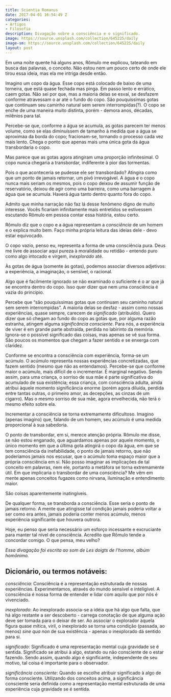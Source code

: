 ```yaml
---
title: Scientia Romanus
date: 2017-04-01 16:54:49 Z
categories:
- Artigos
- Filosofia
description: Divagação sobre a consciência e o significado.
image: https://source.unsplash.com/collection/645225/daily
image-sm: https://source.unsplash.com/collection/645225/daily
layout: post
---
```


Em uma noite quente há alguns anos, Rômulo me explicou, tateando em busca das palavras, o conceito. Não estou nem um pouco certo de onde ele tirou essa ideia, mas ela me intriga desde então. 

Imagino um copo da água. Esse copo está colocado de baixo de uma torneira, que está quase fechada mas pinga. Em passo lento e errático, caem gotas. Não sei por que, mas a maioria delas se esvaí, se desfazem conforme atravessam o ar até o fundo do copo. São pouquíssimas gotas que continuam seu caminho natural sem serem interrompidas(?). O copo se enche de uma maneira muito distinta, porém - demora anos, décadas, milênios para tal. 

Percebe-se que, conforme a água se acumula, as gotas parecem ter menos volume, como se elas diminuíssem de tamanho à medida que a água se aproximaa da borda do copo; fracionam-se, tornando o processo cada vez mais lento. Chega o ponto que apenas mais uma única gota da água transbordaria o copo. 

Mas parece que as gotas agora atingiram uma proporção infinitesimal. O copo nunca chegaria a transbordar, indiferente à pior das tormentas. 

Pois o que aconteceria se pudesse ele ser transbordado? Atingira como que um ponto de jamais retornar, um pivô irrevogável. A água e o copo nunca mais seriam os mesmos, pois o copo deixou de assumir função de reservatório, deixou de agir como uma barreira, como uma barragem à água que se acumula. Haverá água tanto dentro quanto fora do copo. 

Admito que minha narração não faz lá desse fenômeno digno de muito interesse. Vocês ficariam infinitamente mais entretidos se estivessem escutando Rômulo em pessoa contar essa história, estou certo.

Rômulo diz que o copo e a água representam a _consciência_ de um homem e o explica muito bem. Faço minha própria leitura das ideias dele - devo estar equivocado. 

O copo vazio, penso eu, representa a forma de uma consciência pura. Deus me livre de associar aqui pureza à moralidade ou retidão - entendo puro como algo intocado e virgem, _inexplorado_ até.

Às gotas de água (somente às gotas), podemos associar diversos adjetivos: a experiência, a imaginação, o sensível, o racional. 

Algo que é facilmente ignorado se não examinado o suficiente é o ar que já se encontra dentro do copo. Isso quer dizer que nem uma consciência é vazia do princípio.

Percebe que “são pouquíssimas gotas que continuam seu caminho natural sem serem interrompidas”. A maioria delas se desfaz - assim como nossas experiências, quase sempre, carecem de _significado_ (atribuído). Quero dizer que só chegam ao fundo do copo as gotas que, por alguma razão estranha, atingem alguma _significância consciente_. Para nós, a experiência de viver é em grande parte abstraída, perdida no labirinto da memória. Ignora-se o possível significado das coisas, mas apenas se vê sua forma. São poucos os momentos que chegam a fazer sentido e se enxerga com claridez.

Conforme se encontra a consciência com experiência, forma-se um acúmulo.
O acúmulo representa nossas experiências concretizadas, que fazem sentido (mesmo que não as entendamos). Percebe-se que conforme maior o acúmulo, mais difícil de o incrementar. É marginal negativo. Sendo assim, para uma criança, o sorriso de sua mãe é parte significativa do acumulado de sua existência; essa criança, com consciência adulta, ainda atribui àquele momento significância enorme (porém agora diluída, perdida entre tantas outras, o primeiro amor, as decepções, as cinzas de um cigarro). Mas o mesmo sorriso de sua mãe, agora envelhecida, não terá o mesmo efeito sobre ela.

Incrementar a consciência se torna extremamente dificultoso. Imagino (apenas imagino) que, falando de um homem, seu acúmulo é uma medida proporcional à sua sabedoria.

O ponto de transbordar, em si, merece atenção própria. Rômulo me disse, se não estou enganado, que aguardamos apenas por aquele momento, o único momento em que a última gota atingirá o copo da água, em que se tem consciência da inefabilidade, o ponto de jamais retorno, que não poderíamos jamais nos escusar, que o acúmulo toma espaço maior que a própria consciência em si. Não posso imaginar as implicações de tal conceito em palavras, nem ele, portanto a metáfora se torna extremamente útil. Em que implicaria o transbordar de uma consciência? Me vêm em mente apenas conceitos fugazes como nirvana, iluminação e entendimento maior.

São coisas aparentemente inatingíveis. 

De qualquer forma, se transborda a consciência. Esse seria o ponto de jamais retorno. A mente que atingisse tal condição jamais poderia voltar a ser como era antes, jamais poderia conter menos acúmulo, menos experiência significante que houvera outrora. 

Hoje, eu penso que seria necessário um esforço incessante e excruciante para manter tal nível de consciência. Acredito que Rômulo tende a concordar comigo. O que pensa, meu velho?

_Essa divagação foi escrita ao som de Les doigts de l'homme, albúm homônimo._


## Dicionário, ou termos notáveis:

*consciência*: Consciência é a representação estruturada de nossas experiências. Experimentamos, através do mundo sensível e inteligível. A consciência é nossa forma de entender e lidar com aquilo que por nós é vivenciado.

*inexplorado*:  Ao inexplorado associa-se a idéia que há algo que falta, que há algo restante a ser descoberto - carrega conotação de que alguma ação deve ser tomada para o deixar de ser. Ao associar o explorador àquela figura quase mítica, viril, o inexplorado se torna uma condição (passada, ao menos) _sine qua non_ de sua existência - apenas o inexplorado dá sentido para si.

*significado*: Significado é uma representação mental cuja gravidade se é sentida. Significado se atribui à algo, estando ou não consciente de o estar fazendo. Sendo assim, quando algo é significante, independente de seu motivo, tal coisa é importante para o observador.

*significância consciente*: Quando se escolhe atribuir significado à algo de forma consciente. Utilizando dos conceitos acima, a significância consciente seria definida como a representação mental estruturada de uma experiência cuja gravidade se é sentida.
